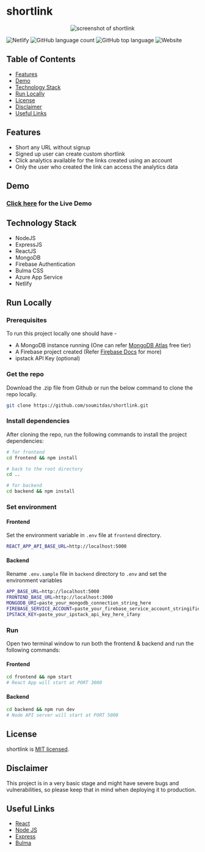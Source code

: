 # shortlink

<p align="center">
  <img alt="screenshot of shortlink" src="https://imgur.com/UJefdzF">
</p>

![Netlify](https://img.shields.io/netlify/b944ffc1-b482-42fa-b4cd-eaf8a3306b88) ![GitHub language count](https://img.shields.io/github/languages/count/soumitdas/shortlink) ![GitHub top language](https://img.shields.io/github/languages/top/soumitdas/shortlink) ![Website](https://img.shields.io/website?url=https%3A%2F%2Fapp.go6.in%2F)

## Table of Contents

- [Features](#features)
- [Demo](#demo)
- [Technology Stack](#technology-stack)
- [Run Locally](#run-locally)
- [License](#license)
- [Disclaimer](#disclaimer)
- [Useful Links](#useful-links)

## Features

- Short any URL without signup
- Signed up user can create custom shortlink
- Click analytics available for the links created using an account
- Only the user who created the link can access the analytics data

## Demo

### [Click here](https://app.go6.in/) for the Live Demo

## Technology Stack

- NodeJS
- ExpressJS
- ReactJS
- MongoDB
- Firebase Authentication
- Bulma CSS
- Azure App Service
- Netlify

## Run Locally

### Prerequisites

To run this project locally one should have -

- A MongoDB instance running (One can refer [MongoDB Atlas](https://www.mongodb.com/cloud/atlas) free tier)
- A Firebase project created (Refer [Firebase Docs](https://firebase.google.com/docs/web/setup) for more)
- ipstack API Key (optional)

### Get the repo

Download the .zip file from Github or run the below command to clone the repo locally.

```bash
git clone https://github.com/soumitdas/shortlink.git
```

### Install dependencies

After cloning the repo, run the following commands to install the project dependencies:

```bash
# for frontend
cd frontend && npm install

# back to the root directory
cd ..

# for backend
cd backend && npm install
```

### Set environment

#### Frontend

Set the environment variable in `.env` file at `frontend` directory.

```bash
REACT_APP_API_BASE_URL=http://localhost:5000
```

#### Backend

Rename `.env.sample` file in `backend` directory to `.env` and set the environment variables

```bash
APP_BASE_URL=http://localhost:5000
FRONTEND_BASE_URL=http://localhost:3000
MONGODB_URI=paste_your_mongodb_connection_string_here
FIREBASE_SERVICE_ACCOUNT=paste_your_firebase_service_account_stringified_object_here
IPSTACK_KEY=paste_your_ipstack_api_key_here_ifany
```

### Run

Open two terminal window to run both the frontend & backend and run the following commands:

#### Frontend

```bash
cd frontend && npm start
# React App will start at PORT 3000
```

#### Backend

```bash
cd backend && npm run dev
# Node API server will start at PORT 5000
```

## License

shortlink is [MIT licensed](http://opensource.org/licenses/MIT).

## Disclaimer

This project is in a very basic stage and might have severe bugs and vulnerabilities, so please keep that in mind when deploying it to production.

## Useful Links

- [React](https://reactjs.org/)
- [Node JS](https://nodejs.org/)
- [Express](https://expressjs.com/)
- [Bulma](https://bulma.io/)

